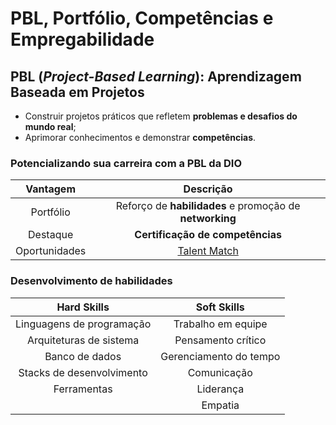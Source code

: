 # PBL, Portfólio, Competências e Empregabilidade

## PBL (_Project-Based Learning_): Aprendizagem Baseada em Projetos

- Construir projetos práticos que refletem **problemas e desafios do mundo real**;
- Aprimorar conhecimentos e demonstrar **competências**.

### Potencializando sua carreira com a PBL da DIO

|   Vantagem    |                        Descrição                        |
| :-----------: | :-----------------------------------------------------: |
|   Portfólio   | Reforço de **habilidades** e promoção de **networking** |
|   Destaque    |            **Certificação de competências**             |
| Oportunidades |     [Talent Match](https://www.dio.me/talent-match)     |

### Desenvolvimento de habilidades

|        Hard Skills        |      Soft Skills       |
| :-----------------------: | :--------------------: |
| Linguagens de programação |   Trabalho em equipe   |
|  Arquiteturas de sistema  |   Pensamento crítico   |
|      Banco de dados       | Gerenciamento do tempo |
| Stacks de desenvolvimento |      Comunicação       |
|        Ferramentas        |       Liderança        |
|                           |        Empatia         |
